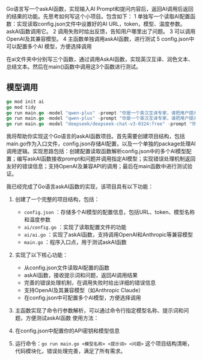 Go语言写一个askAI函数，实现输入AI Prompt和提问内容后，返回AI调用后返回的结果的功能。先思考如何写这个小项目。包含如下：
1 单独写一个读取AI配置函数：实现读取config.json文件中设置好的AI URL，token，模型、温度参数。askAI函数调用它。
2 调用失败时给出反馈，告知用户哪里出了问题。
3 可以调用OpenAI及其兼容模型。
4 主函数单独调用askAI函数，进行测试
5 config.json中可以配置多个AI 模型，方便选择调用


在ai文件夹中分别写三个函数，通过调用AskAI函数，实现英汉互译、润色文本、总结文本。然后在main()函数中调用这3个函数进行测试。

## 模型调用
```go
go mod init ai
go mod tidy
go run main.go -model "qwen-plus" -prompt "你是一个英汉互译专家，请把用户提问翻译为英语或汉语" -question “你好，我爱中国”
go run main.go -model "qwen-plus" -prompt "你是一个英汉互译专家，请把用户提问翻译为英语或汉语" -question “Hello,my country,my home”
go run main.go -model "deepseek/deepseek-chat-v3-0324:free" -prompt "你是一个英汉互译专家，请把用户提问翻译为英语或汉语" -question “Hello,my country,my home”

```




我将帮助你实现这个Go语言的askAI函数项目。首先需要创建项目结构，包括main.go作为入口文件，config.json存储AI配置，以及一个单独的package处理AI调用逻辑。实现思路包括：创建配置读取函数解析config.json中的多个AI模型配置；编写askAI函数接收prompt和问题并调用指定AI模型；实现错误处理机制返回友好的错误信息；支持OpenAI及兼容API的调用；最后在main函数中进行测试验证。

我已经完成了Go语言askAI函数的实现，该项目具有以下功能：

1. 创建了一个完整的项目结构，包括：
   
   - `config.json` ：存储多个AI模型的配置信息，包括URL、token、模型名称和温度参数
   - `ai/config.go` ：实现了读取配置文件的功能
   - `ai/ai.go` ：实现了askAI函数，支持调用OpenAI和Anthropic等兼容模型
   - `main.go` ：程序入口点，用于测试askAI函数
2. 实现了以下核心功能：
   
   - 从config.json文件读取AI配置的函数
   - askAI函数，接收提示词和问题，返回AI调用结果
   - 完善的错误处理机制，在调用失败时给出详细的错误信息
   - 支持OpenAI及其兼容模型（如Anthropic Claude）
   - 在config.json中可配置多个AI模型，方便选择调用
3. 主函数实现了命令行参数解析，可以通过命令行指定模型名称、提示词和问题，方便测试askAI函数
使用方法：

1. 在config.json中配置你的API密钥和模型信息
2. 运行命令：`go run main.go <模型名称> <提示词> <问题>`
这个项目结构清晰，代码模块化，错误处理完善，满足了所有需求。